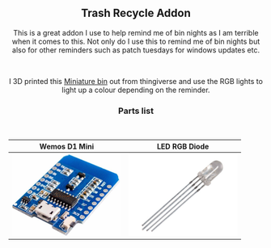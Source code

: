 <h2 align="center">Trash Recycle Addon</h2>
<p align="center">
This is a great addon I use to help remind me of bin nights as I am terrible when it comes to this. Not only do I use this to remind me of bin nights but also for other reminders such as patch tuesdays for windows updates etc. </p><br>
<p align="center">
I 3D printed this <a href="https://www.thingiverse.com/thing:4097960">Miniature bin</a> out from thingiverse and use the RGB lights to light up a colour depending on the reminder.</p>

<h3 align="center">Parts list</h3>
<Br>
<table style="undefined;table-layout: fixed; width: 462px">
<thead>
  <tr>
    <th>Wemos D1 Mini</th>
    <th>LED RGB Diode</th>
  </tr>
</thead>
<tbody>
  <tr>
    <td><img src="https://github.com/perksie/Home-Assistant/blob/master/img/trash_recycle/wemosD1.jpg?raw=true" width="216" height="163"></td>
    <td><img src="https://github.com/perksie/Home-Assistant/blob/master/img/trash_recycle/diode.jpg?raw=true" width="216" height="163"></td>
  </tr>
</tbody>
</table>
